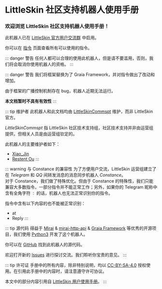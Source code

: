 # LittleSkin 社区支持机器人使用手册

<h3>欢迎浏览 LittleSkin 社区支持机器人使用手册！</h3>

此机器人已在 [LittleSkin 官方用户交流群](https://manual.littlesk.in/user-group.html#qq-%E7%BE%A4) 中启用。

你可以在 [指令](commands.md) 页面查看所有可以使用的指令。

::: danger 警告
任何人都可以合理的使用此机器人，但是请不要滥用，否则，我们将会取消你使用机器人的资格。
:::

::: danger 警告
我们将框架替换为了 Graia Framework，并对指令做出了改动和增加。

由于框架的广播控制机制存在 bug，机器人近期无法运行。

**本文档暂时不具有有效性**
:::

::: tip 维护者
此机器人和此文档均由 [LittleSkinCommspt](https://github.com/LittleSkinCommspt) 维护，而非 LittleSkin 官方。

*LittleSkinCommspt* 指 LittleSkin 社区技术支持组，社区技术支持并非由运营组提供，但相关人员是由运营组钦定的。

此机器人的主要维护者如下：
- [Xiao_Jin](https://github.com/jinzhijie)
- [Restent Ou](https://github.com/Restent)
:::

::: warning 与 Constance 的兼容性
为了方便用户交流，LittleSkin 运营组建立了在 *Telegram* 和 *QQ* 间转发消息的消息同步机器人 *Constance*。  
对于 Constance，我们做了特殊优化。但由于 Constance 的特殊性，我们只能兼容大多数指令，一部分指令并不能正常工作；另外，如果你的 Telegram 昵称中含有全角字符 `：` 的话，机器人也无法正常识别你的指令。

指令中含有以下内容的也不能被正常识别：
- at
- Reply
:::

::: tip 源代码
得益于 [Mirai](https://github.com/mamoe/mirai) & [mirai-http-api](https://github.com/project-mirai/mirai-api-http) & [Graia Framework](https://github.com/GraiaProject/Application) 等优秀的开源项目，我们使用 [Python3](https://www.python.org/) 开发了这个机器人。

你可以在 [GitHub](https://github.com/LittleSkinCommspt/commspt-bot) 找到此机器人的源代码。

欢迎打开新的 [Issues](https://github.com/LittleSkinCommspt/commspt-bot/issues) 进行探讨交流。我们聆听你宝贵的意见。
:::

::: tip 许可证
手册中的所有内容，除非特别说明，均以 [CC-BY-SA-4.0](https://creativecommons.org/licenses/by-sa/4.0/deed.zh) 授权使用。在引用此手册中的内容时，请注意遵守许可协议。

本文中的部分内容引用自 [LittleSkin 用户使用手册](https://manual.littlesk.in/)。
:::
